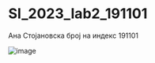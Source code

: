 # SI_2023_lab2_191101
Ана Стојановска број на индекс 191101

![image](https://github.com/stojanovskaana/SI_2023_lab2_191101/assets/93766106/1d072c27-7bab-4df5-b01f-9a9f873ba6c3)
